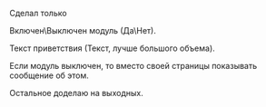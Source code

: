 Сделал только 


Включен\Выключен модуль (Да\Нет).

Текст приветствия (Текст, лучше большого объема).

Если модуль выключен, то вместо своей страницы показывать сообщение об этом.

Остальное доделаю на выходных.

